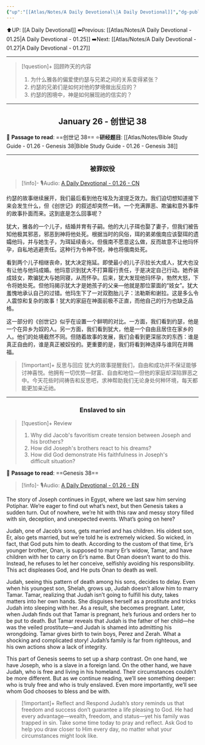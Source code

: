 ```yaml
---
{"up":"[[Atlas/Notes/A Daily Devotional\|A Daily Devotional]]","dg-publish":true,"permalink":"/atlas/notes/a-daily-devotional-01-26/","dgPassFrontmatter":true}
---
```


 ⬆️UP: [[A Daily Devotional]]
⬅️Previous: [[Atlas/Notes/A Daily Devotional - 01.25\|A Daily Devotional - 01.25]]
➡️Next: [[Atlas/Notes/A Daily Devotional - 01.27\|A Daily Devotional - 01.27]]

---

> [!question]+ 回顾昨天的内容
> 1. 为什么雅各的偏爱使约瑟与兄弟之间的关系变得紧张？  
> 2. 约瑟的兄弟们是如何对他的梦境做出反应的？  
> 3. 约瑟的困境中，神是如何展现祂的信实的？


---
## <center>January 26 - 创世记 38</center>

📖 **Passage to read**: ==创世记 38==
⭐**研经题目**: [[Atlas/Notes/Bible Study Guide - 01.26 - Genesis 38\|Bible Study Guide - 01.26 - Genesis 38]]

---
### <center>被罪奴役</center>

> [!info]- 🎙️Audio: [A Daily Devotional - 01.26 - CN]()

约瑟的故事继续展开，我们最后看到他在埃及为波提乏效力。我们迫切想知道接下来会发生什么，但《创世记》的叙述却突然一转。一个充满罪恶、欺骗和意外事件的故事扑面而来。这到底是怎么回事呢？

犹大，雅各的一个儿子，结婚并育有子嗣。他的大儿子珥也娶了妻子，但我们被告知他极其邪恶，邪恶到神将他处死。根据当时的风俗，珥的弟弟俄南应该娶珥的遗孀他玛，并与她生子，为珥延续香火。但俄南不愿意这么做，反而故意不让他玛怀孕，自私地逃避责任。这种行为令神不悦，神也将俄南处死。

看到两个儿子相继丧命，犹大决定拖延。即使最小的儿子示拉长大成人，犹大也没有让他与他玛成婚。他玛意识到犹大不打算履行责任，于是决定自己行动。她乔装成妓女，欺骗犹大与她同寝，从而怀孕。后来，犹大发现他玛怀孕，勃然大怒，下令将她处死。但他玛揭示犹大才是她孩子的父亲—他就是那位蒙面的“妓女”。犹大羞愧地承认自己的过错。他玛生下了一对双胞胎儿子：法勒斯和谢拉。这是多么令人震惊和复杂的故事！犹大的家庭在神面前极不正直，而他自己的行为也缺乏品格。

这一部分的《创世记》似乎在设置一个鲜明的对比。一方面，我们看到约瑟，他是一个在异乡为奴的人。另一方面，我们看到犹大，他是一个自由且居住在家乡的人。他们的处境截然不同。但随着故事的发展，我们会看到更深层次的东西：谁是真正自由的，谁是真正被奴役的。更重要的是，我们将看到神选择与谁同在并赐福。

> [!important]+ 反思与回应
犹大的故事提醒我们，自由和成功并不保证能够讨神喜悦。他拥有一切优势—财富、自由和地位—但他的家庭却深陷罪恶之中。今天花些时间祷告和反思吧，求神帮助我们无论身处何种环境，每天都能更加亲近祂。

---
### <center>Enslaved to sin</center>

> [!question]+ Review
> 1. Why did Jacob's favoritism create tension between Joseph and his brothers?  
> 2. How did Joseph's brothers react to his dreams?  
> 3. How did God demonstrate His faithfulness in Joseph's difficult situation?

📖 **Passage to read**: ==Genesis 38==

> [!info]- 🎙️Audio: [A Daily Devotional - 01.26 - EN]()

The story of Joseph continues in Egypt, where we last saw him serving Potiphar. We’re eager to find out what’s next, but then Genesis takes a sudden turn. Out of nowhere, we’re hit with this raw and messy story filled with sin, deception, and unexpected events. What’s going on here?

Judah, one of Jacob’s sons, gets married and has children. His oldest son, Er, also gets married, but we’re told he is extremely wicked. So wicked, in fact, that God puts him to death. According to the custom of that time, Er’s younger brother, Onan, is supposed to marry Er’s widow, Tamar, and have children with her to carry on Er’s name. But Onan doesn’t want to do this. Instead, he refuses to let her conceive, selfishly avoiding his responsibility. This act displeases God, and He puts Onan to death as well.

Judah, seeing this pattern of death among his sons, decides to delay. Even when his youngest son, Shelah, grows up, Judah doesn’t allow him to marry Tamar. Tamar, realizing that Judah isn’t going to fulfill his duty, takes matters into her own hands. She disguises herself as a prostitute and tricks Judah into sleeping with her. As a result, she becomes pregnant. Later, when Judah finds out that Tamar is pregnant, he’s furious and orders her to be put to death. But Tamar reveals that Judah is the father of her child—he was the veiled prostitute—and Judah is shamed into admitting his wrongdoing. Tamar gives birth to twin boys, Perez and Zerah. What a shocking and complicated story! Judah’s family is far from righteous, and his own actions show a lack of integrity.

This part of Genesis seems to set up a sharp contrast. On one hand, we have Joseph, who is a slave in a foreign land. On the other hand, we have Judah, who is free and living in his homeland. Their circumstances couldn’t be more different. But as we continue reading, we’ll see something deeper: who is truly free and who is truly enslaved. Even more importantly, we’ll see whom God chooses to bless and be with.

> [!important]+ Reflect and Respond
Judah’s story reminds us that freedom and success don’t guarantee a life pleasing to God. He had every advantage—wealth, freedom, and status—yet his family was trapped in sin. Take some time today to pray and reflect. Ask God to help you draw closer to Him every day, no matter what your circumstances might look like.








